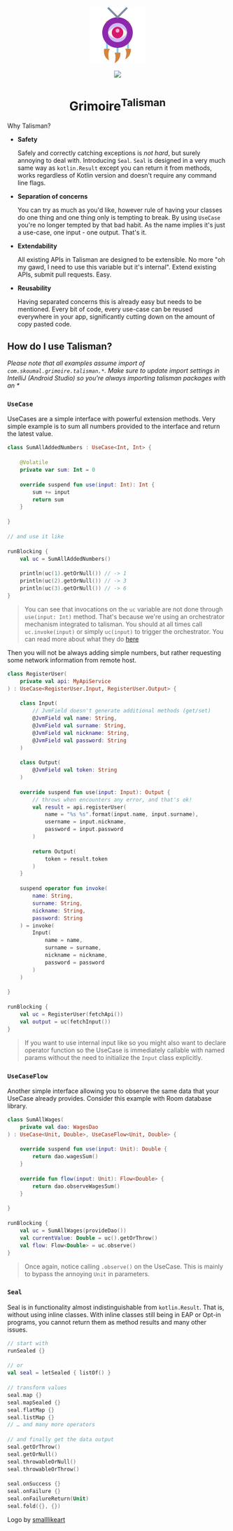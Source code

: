 <p align="center">
  <img src="art/logo.svg" width="128px" />
</p>
<p align="center">
    <a href="https://bintray.com/diareuse/grimoire/talisman/"><img src="https://api.bintray.com/packages/diareuse/grimoire/talisman/images/download.svg?version=latest" /></a>
</p>
<h1 align="center">Grimoire<sup>Talisman</sup></h1>

Why Talisman?

* **Safety**

    Safely and correctly catching exceptions is _not hard_, but surely annoying to deal with.
    Introducing `Seal`. `Seal` is designed in a very much same way as `kotlin.Result` except you
    can return it from methods, works regardless of Kotlin version and doesn't require any command
    line flags.

* **Separation of concerns**

    You can try as much as you'd like, however rule of having your classes do one thing and one
    thing only is tempting to break. By using `UseCase` you're no longer tempted by that bad habit.
    As the name implies it's just a use-case, one input - one output. That's it.

* **Extendability**

    All existing APIs in Talisman are designed to be extensible. No more "oh my gawd, I need to use
    this variable but it's internal". Extend existing APIs, submit pull requests. Easy.

* **Reusability**

    Having separated concerns this is already easy but needs to be mentioned. Every bit of code,
    every use-case can be reused everywhere in your app, significantly cutting down on the amount of
    copy pasted code.


## How do I use Talisman?

_Please note that all examples assume import of `com.skoumal.grimoire.talisman.*`. Make sure to
update import settings in IntelliJ (Android Studio) so you're always importing talisman packages
with an *_

### `UseCase`

UseCases are a simple interface with powerful extension methods. Very simple example is to sum all
numbers provided to the interface and return the latest value.

```kotlin
class SumAllAddedNumbers : UseCase<Int, Int> {

    @Volatile
    private var sum: Int = 0

    override suspend fun use(input: Int): Int {
        sum += input
        return sum
    }

}

// and use it like

runBlocking {
    val uc = SumAllAddedNumbers()

    println(uc(1).getOrNull()) // -> 1
    println(uc(2).getOrNull()) // -> 3
    println(uc(3).getOrNull()) // -> 6
}
```

> You can see that invocations on the `uc` variable are not done through `use(input: Int)` method.
That's because we're using an orchestrator mechanism integrated to talisman. You should at all times
call `uc.invoke(input)` or simply `uc(input)` to trigger the orchestrator. You can read more about
what they do [here](talisman/src/main/java/com/skoumal/grimoire/talisman/UseCaseOrchestrator.kt)

Then you will not be always adding simple numbers, but rather requesting some network information
from remote host.

```kotlin
class RegisterUser(
    private val api: MyApiService
) : UseCase<RegisterUser.Input, RegisterUser.Output> {

    class Input(
        // JvmField doesn't generate additional methods (get/set)
        @JvmField val name: String,
        @JvmField val surname: String,
        @JvmField val nickname: String,
        @JvmField val password: String
    )

    class Output(
        @JvmField val token: String
    )

    override suspend fun use(input: Input): Output {
        // throws when encounters any error, and that's ok!
        val result = api.registerUser(
            name = "%s %s".format(input.name, input.surname),
            username = input.nickname,
            password = input.password
        )

        return Output(
            token = result.token
        )
    }

    suspend operator fun invoke(
        name: String,
        surname: String,
        nickname: String,
        password: String
    ) = invoke(
        Input(
            name = name,
            surname = surname,
            nickname = nickname,
            password = password
        )
    )

}

runBlocking {
    val uc = RegisterUser(fetchApi())
    val output = uc(fetchInput())
}
```

> If you want to use internal input like so you might also want to declare operator function so the
UseCase is immediately callable with named params without the need to initialize the `Input` class
explicitly.

### `UseCaseFlow`

Another simple interface allowing you to observe the same data that your UseCase already provides.
Consider this example with Room database library.

```kotlin
class SumAllWages(
    private val dao: WagesDao
) : UseCase<Unit, Double>, UseCaseFlow<Unit, Double> {

    override suspend fun use(input: Unit): Double {
        return dao.wagesSum()
    }

    override fun flow(input: Unit): Flow<Double> {
        return dao.observeWagesSum()
    }

}

runBlocking {
    val uc = SumAllWages(provideDao())
    val currentValue: Double = uc().getOrThrow()
    val flow: Flow<Double> = uc.observe()
}
```

> Once again, notice calling `.observe()` on the UseCase. This is mainly to bypass the annoying
`Unit` in parameters.

### `Seal`

Seal is in functionality almost indistinguishable from `kotlin.Result`. That is, without using
inline classes. With inline classes still being in EAP or Opt-in programs, you cannot return them
as method results and many other issues.

```kotlin
// start with
runSealed {}

// or
val seal = letSealed { listOf() }

// transform values
seal.map {}
seal.mapSealed {}
seal.flatMap {}
seal.listMap {}
// … and many more operators

// and finally get the data output
seal.getOrThrow()
seal.getOrNull()
seal.throwableOrNull()
seal.throwableOrThrow()

seal.onSuccess {}
seal.onFailure {}
seal.onFailureReturn(Unit)
seal.fold({}, {})
```

Logo by <a href="https://www.flaticon.com/authors/smalllikeart" title="smalllikeart">smalllikeart</a>
